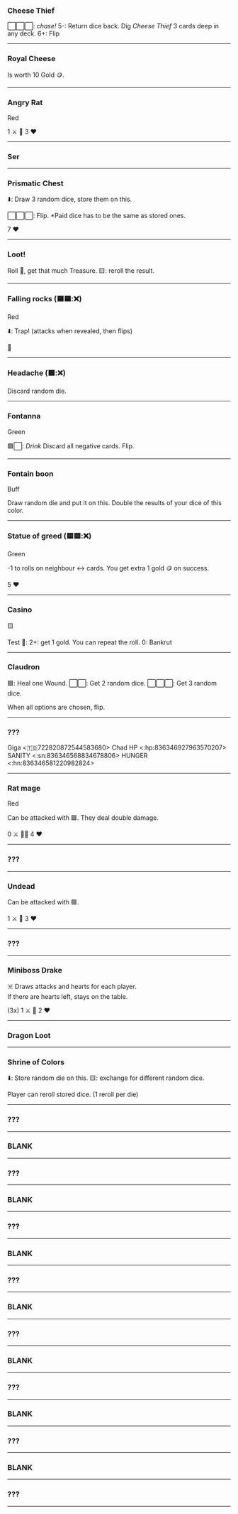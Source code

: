 ### Cheese Thief

⬜️⬜️⬜️: *chase!*
5-: Return dice back. 
Dig *Cheese Thief* 3 cards deep in any deck. 
6+: Flip


---

### Royal Cheese

Is worth 10 Gold 🪙. 


---

### Angry Rat
Red

1 ⚔️ 🎴 3 ❤️


---

### Ser



---

### Prismatic Chest
⬇️: Draw 3 random dice, store them on this. 

⬜️⬜️⬜️: Flip.
*Paid dice has to be the same as stored ones. 

7 ❤️


---

### Loot!

Roll 🎲, get that much Treasure. 
🟨: reroll the result. 


---

### Falling rocks (🟦🟦:❌)
Red

⬇️: Trap! (attacks when revealed, then flips)

🎴 


---

### Headache (🟩:❌) 

Discard random die. 


---

### Fontanna
Green

🟩⬜️: *Drink*
Discard all negative cards. 
Flip.


---

### Fontain boon
Buff

Draw random die and put it on this. 
Double the results of your dice of this color. 


---

### Statue of greed (🟨🟨:❌)
Green

-1 to rolls on neighbour ↔️ cards. You get extra 1 gold 🪙 on success.

5 ❤️


---

### Casino

🟨

Test 🎲:
2+: get 1 gold. You can repeat the roll.
0: Bankrut


---

### Claudron

🟩: Heal one Wound. 
⬜️⬜️: Get 2 random dice. 
⬜️⬜️⬜️: Get 3 random dice.

When all options are chosen, flip. 


---

### ???

Giga <:chad:722820872544583680> Chad
HP <:hp:836346927963570207> SANITY <:sn:836346568834678806> HUNGER <:hn:836346581220982824>

---

### Rat mage
Red

Can be attacked with 🟪. They deal double damage. 

0 ⚔️ 🎴🌟 4 ❤️


---

### ???


---


### Undead

Can be attacked with 🟩. 

1 ⚔️ 🎴 3 ❤️


---


### ???


---


### Miniboss Drake

☠️ Draws attacks and hearts for each player.  
If there are hearts left, stays on the table. 

(3x) 1 ⚔️ 🎴 2 ❤️


---


### Dragon Loot




---


### Shrine of Colors


⬇️: Store random die on this. 
🟨: exchange for different random dice. 

Player can reroll stored dice. (1 reroll per die)


---


### ???

---

### BLANK


---


### ???

---

### BLANK


---


### ???

---

### BLANK


---


### ???

---

### BLANK


---


### ???

---

### BLANK


---


### ???

---


### BLANK


---


### ???

---


### BLANK


---


### ???

---
